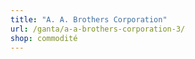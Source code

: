 ```yaml
---
title: "A. A. Brothers Corporation"
url: /ganta/a-a-brothers-corporation-3/
shop: commodité
---
```

